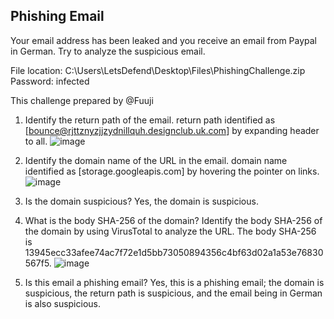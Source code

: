 ## Phishing Email

Your email address has been leaked and you receive an email from Paypal in German. Try to analyze the suspicious email.


File location: C:\Users\LetsDefend\Desktop\Files\PhishingChallenge.zip Password: infected

This challenge prepared by @Fuuji


1. Identify the return path of the email.
return path identified as [bounce@rjttznyzjjzydnillquh.designclub.uk.com] by expanding header to all.
![image](https://github.com/user-attachments/assets/043acec4-87eb-42a7-8fb1-7721c8fbb142)

2. Identify the domain name of the URL in the email.
domain name identified as [storage.googleapis.com] by hovering the pointer on links.
![image](https://github.com/user-attachments/assets/e8a78c52-665c-40c0-b9fa-4bf38aea871c)

3. Is the domain suspicious?
Yes, the domain is suspicious.

4. What is the body SHA-256 of the domain?
Identify the body SHA-256 of the domain by using VirusTotal to analyze the URL. The body SHA-256 is 13945ecc33afee74ac7f72e1d5bb73050894356c4bf63d02a1a53e76830567f5.
![image](https://github.com/user-attachments/assets/a0c86f60-b3a1-4c86-b665-f99c67a48df3)

5. Is this email a phishing email?
Yes, this is a phishing email; the domain is suspicious, the return path is suspicious, and the email being in German is also suspicious.
